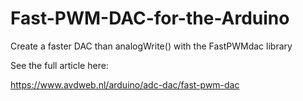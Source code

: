 # Fast-PWM-DAC-for-the-Arduino
Create a faster DAC than analogWrite() with the FastPWMdac library

See the full article here:

https://www.avdweb.nl/arduino/adc-dac/fast-pwm-dac
